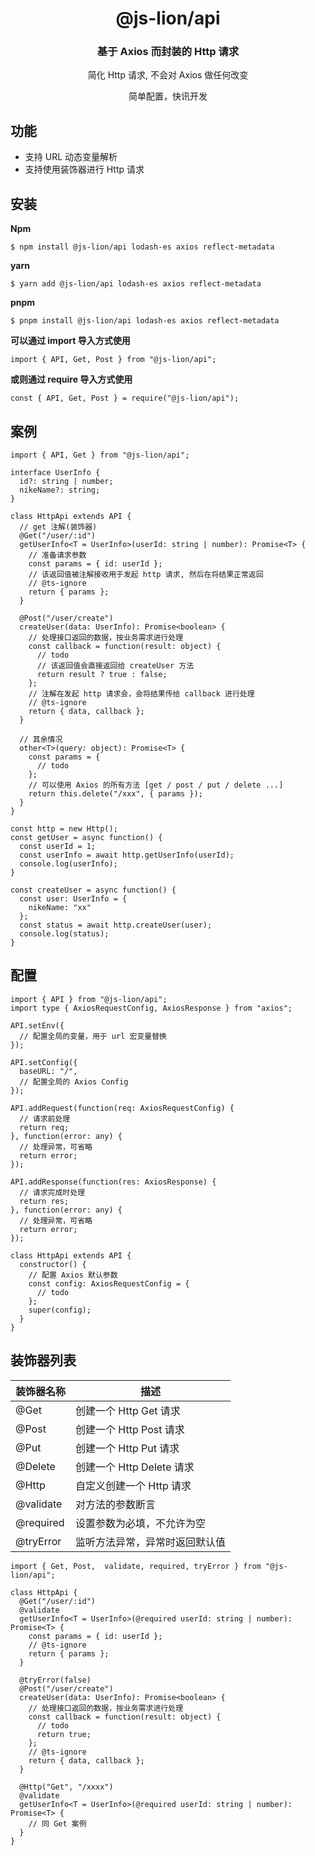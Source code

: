 <h1 align="center">@js-lion/api</h1>

<div align="center">
<h3>基于 Axios 而封装的 Http 请求</h3>
<p>简化 Http 请求, 不会对 Axios 做任何改变</p>
<p>简单配置，快讯开发</p>
</div>

## 功能

- 支持 URL 动态变量解析
- 支持使用装饰器进行 Http 请求

## 安装

**Npm**
```
$ npm install @js-lion/api lodash-es axios reflect-metadata
```

**yarn**
```
$ yarn add @js-lion/api lodash-es axios reflect-metadata
```

**pnpm**
```
$ pnpm install @js-lion/api lodash-es axios reflect-metadata
```

**可以通过 import 导入方式使用**

```
import { API, Get, Post } from "@js-lion/api";
```

**或则通过 require 导入方式使用**

```
const { API, Get, Post } = require("@js-lion/api");
```

## 案例

```
import { API, Get } from "@js-lion/api";

interface UserInfo {
  id?: string | number;
  nikeName?: string;
}

class HttpApi extends API {
  // get 注解(装饰器)
  @Get("/user/:id")
  getUserInfo<T = UserInfo>(userId: string | number): Promise<T> {
    // 准备请求参数
    const params = { id: userId };
    // 该返回值被注解接收用于发起 http 请求, 然后在将结果正常返回
    // @ts-ignore
    return { params };
  }

  @Post("/user/create")
  createUser(data: UserInfo): Promise<boolean> {
    // 处理接口返回的数据，按业务需求进行处理
    const callback = function(result: object) {
      // todo
      // 该返回值会直接返回给 createUser 方法
      return result ? true : false;
    };
    // 注解在发起 http 请求会，会将结果传给 callback 进行处理
    // @ts-ignore
    return { data, callback };
  }

  // 其余情况
  other<T>(query: object): Promise<T> {
    const params = {
      // todo
    };
    // 可以使用 Axios 的所有方法 [get / post / put / delete ...]
    return this.delete("/xxx", { params });
  }
}

const http = new Http();
const getUser = async function() {
  const userId = 1;
  const userInfo = await http.getUserInfo(userId);
  console.log(userInfo);
}

const createUser = async function() {
  const user: UserInfo = {
    nikeName: "xx"
  };
  const status = await http.createUser(user);
  console.log(status);
}
```

## 配置

```
import { API } from "@js-lion/api";
import type { AxiosRequestConfig, AxiosResponse } from "axios";

API.setEnv({
  // 配置全局的变量，用于 url 宏变量替换
});

API.setConfig({
  baseURL: "/",
  // 配置全局的 Axios Config
});

API.addRequest(function(req: AxiosRequestConfig) {
  // 请求前处理
  return req;
}, function(error: any) {
  // 处理异常，可省略
  return error;
});

API.addResponse(function(res: AxiosResponse) {
  // 请求完成时处理
  return res;
}, function(error: any) {
  // 处理异常，可省略
  return error;
});

class HttpApi extends API {
  constructor() {
    // 配置 Axios 默认参数
    const config: AxiosRequestConfig = {
      // todo
    };
    super(config);
  }
}
```

## 装饰器列表

装饰器名称 | 描述
-- | --
@Get | 创建一个 Http Get 请求
@Post | 创建一个 Http Post 请求
@Put | 创建一个 Http Put 请求
@Delete | 创建一个 Http Delete 请求
@Http | 自定义创建一个 Http 请求
@validate | 对方法的参数断言
@required | 设置参数为必填，不允许为空
@tryError | 监听方法异常，异常时返回默认值


```
import { Get, Post,  validate, required, tryError } from "@js-lion/api";

class HttpApi {
  @Get("/user/:id")
  @validate
  getUserInfo<T = UserInfo>(@required userId: string | number): Promise<T> {
    const params = { id: userId };
    // @ts-ignore
    return { params };
  }

  @tryError(false)
  @Post("/user/create")
  createUser(data: UserInfo): Promise<boolean> {
    // 处理接口返回的数据，按业务需求进行处理
    const callback = function(result: object) {
      // todo
      return true;
    };
    // @ts-ignore
    return { data, callback };
  }

  @Http("Get", "/xxxx")
  @validate
  getUserInfo<T = UserInfo>(@required userId: string | number): Promise<T> {
    // 同 Get 案例
  }
}

```
